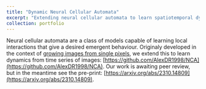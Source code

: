 ```yaml
---
title: "Dynamic Neural Cellular Automata"
excerpt: "Extending neural cellular automata to learn spatiotemporal dynamics<br/><img src='/images/frame090.png'>"
collection: portfolio
---
```


Neural cellular automata are a class of models capable of learning local interactions that give a desired emergent behaviour. Originaly developed in the context of [growing images from single pixels](https://distill.pub/2020/growing-ca/), we extend this to learn dynamics from time series of images: [https://github.com/AlexDR1998/NCA](https://github.com/AlexDR1998/NCA). Our work is awaiting peer review, but in the meantime see the pre-print: [https://arxiv.org/abs/2310.14809](https://arxiv.org/abs/2310.14809).
